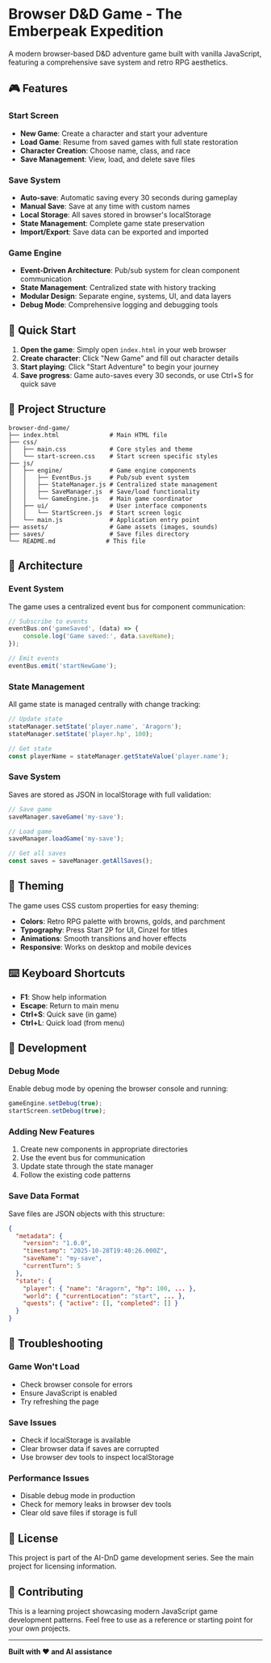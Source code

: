 # Browser D&D Game - The Emberpeak Expedition

A modern browser-based D&D adventure game built with vanilla JavaScript, featuring a comprehensive save system and retro RPG aesthetics.

## 🎮 Features

### Start Screen
- **New Game**: Create a character and start your adventure
- **Load Game**: Resume from saved games with full state restoration
- **Character Creation**: Choose name, class, and race
- **Save Management**: View, load, and delete save files

### Save System
- **Auto-save**: Automatic saving every 30 seconds during gameplay
- **Manual Save**: Save at any time with custom names
- **Local Storage**: All saves stored in browser's localStorage
- **State Management**: Complete game state preservation
- **Import/Export**: Save data can be exported and imported

### Game Engine
- **Event-Driven Architecture**: Pub/sub system for clean component communication
- **State Management**: Centralized state with history tracking
- **Modular Design**: Separate engine, systems, UI, and data layers
- **Debug Mode**: Comprehensive logging and debugging tools

## 🚀 Quick Start

1. **Open the game**: Simply open `index.html` in your web browser
2. **Create character**: Click "New Game" and fill out character details
3. **Start playing**: Click "Start Adventure" to begin your journey
4. **Save progress**: Game auto-saves every 30 seconds, or use Ctrl+S for quick save

## 📁 Project Structure

```
browser-dnd-game/
├── index.html              # Main HTML file
├── css/
│   ├── main.css            # Core styles and theme
│   └── start-screen.css    # Start screen specific styles
├── js/
│   ├── engine/             # Game engine components
│   │   ├── EventBus.js     # Pub/sub event system
│   │   ├── StateManager.js # Centralized state management
│   │   ├── SaveManager.js  # Save/load functionality
│   │   └── GameEngine.js   # Main game coordinator
│   ├── ui/                 # User interface components
│   │   └── StartScreen.js  # Start screen logic
│   └── main.js             # Application entry point
├── assets/                 # Game assets (images, sounds)
├── saves/                  # Save files directory
└── README.md              # This file
```

## 🎯 Architecture

### Event System
The game uses a centralized event bus for component communication:
```javascript
// Subscribe to events
eventBus.on('gameSaved', (data) => {
    console.log('Game saved:', data.saveName);
});

// Emit events
eventBus.emit('startNewGame');
```

### State Management
All game state is managed centrally with change tracking:
```javascript
// Update state
stateManager.setState('player.name', 'Aragorn');
stateManager.setState('player.hp', 100);

// Get state
const playerName = stateManager.getStateValue('player.name');
```

### Save System
Saves are stored as JSON in localStorage with full validation:
```javascript
// Save game
saveManager.saveGame('my-save');

// Load game
saveManager.loadGame('my-save');

// Get all saves
const saves = saveManager.getAllSaves();
```

## 🎨 Theming

The game uses CSS custom properties for easy theming:
- **Colors**: Retro RPG palette with browns, golds, and parchment
- **Typography**: Press Start 2P for UI, Cinzel for titles
- **Animations**: Smooth transitions and hover effects
- **Responsive**: Works on desktop and mobile devices

## ⌨️ Keyboard Shortcuts

- **F1**: Show help information
- **Escape**: Return to main menu
- **Ctrl+S**: Quick save (in game)
- **Ctrl+L**: Quick load (from menu)

## 🔧 Development

### Debug Mode
Enable debug mode by opening the browser console and running:
```javascript
gameEngine.setDebug(true);
startScreen.setDebug(true);
```

### Adding New Features
1. Create new components in appropriate directories
2. Use the event bus for communication
3. Update state through the state manager
4. Follow the existing code patterns

### Save Data Format
Save files are JSON objects with this structure:
```json
{
  "metadata": {
    "version": "1.0.0",
    "timestamp": "2025-10-28T19:40:26.000Z",
    "saveName": "my-save",
    "currentTurn": 5
  },
  "state": {
    "player": { "name": "Aragorn", "hp": 100, ... },
    "world": { "currentLocation": "start", ... },
    "quests": { "active": [], "completed": [] }
  }
}
```

## 🐛 Troubleshooting

### Game Won't Load
- Check browser console for errors
- Ensure JavaScript is enabled
- Try refreshing the page

### Save Issues
- Check if localStorage is available
- Clear browser data if saves are corrupted
- Use browser dev tools to inspect localStorage

### Performance Issues
- Disable debug mode in production
- Check for memory leaks in browser dev tools
- Clear old save files if storage is full

## 📝 License

This project is part of the AI-DnD game development series. See the main project for licensing information.

## 🤝 Contributing

This is a learning project showcasing modern JavaScript game development patterns. Feel free to use as a reference or starting point for your own projects.

---

**Built with ❤️ and AI assistance**
